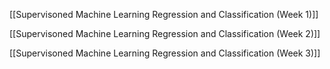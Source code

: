 
[[Supervisoned Machine Learning Regression and Classification (Week 1)]]

[[Supervisoned Machine Learning Regression and Classification (Week 2)]]

[[Supervisoned Machine Learning Regression and Classification (Week 3)]]




